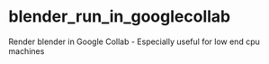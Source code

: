 # blender_run_in_googlecollab
Render blender in Google Collab - Especially useful for low end cpu  machines
